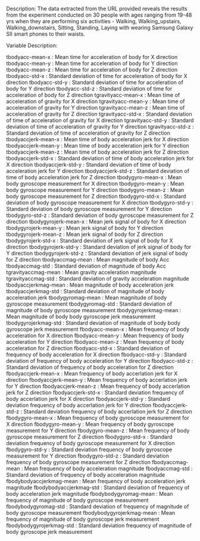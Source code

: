 Description:
The data extracted from the URL provided reveals the results from the experiment conducted on 30 people with ages ranging from 19-48 yrs when they are performing six activities - Walking, Walking_upstairs, Walking_downstairs, Sitting, Standing, Laying with wearing Samsung Galaxy SII smart phones to their waists.

Variable Description:

tbodyacc-mean-x	: Mean time for acceleration of body for X direction
tbodyacc-mean-y	: Mean time for acceleration of body for Y direction
tbodyacc-mean-z	: Mean time for acceleration of body for Z direction
tbodyacc-std-x	: Standard deviation of time for acceleration of body for X direction
tbodyacc-std-y	: Standard deviation of time for acceleration of body for Y direction
tbodyacc-std-z	: Standard deviation of time for acceleration of body for Z direction
tgravityacc-mean-x	: Mean time of acceleration of gravity for X direction
tgravityacc-mean-y	: Mean time of acceleration of gravity for Y direction
tgravityacc-mean-z	: Mean time of acceleration of gravity for Z direction
tgravityacc-std-x	: Standard deviation of time of acceleration of gravity for X direction
tgravityacc-std-y	: Standard deviation of time of acceleration of gravity for Y direction
tgravityacc-std-z	: Standard deviation of time of acceleration of gravity for Z direction
tbodyaccjerk-mean-x	: Mean time of body acceleration jerk for X direction
tbodyaccjerk-mean-y	: Mean time of body acceleration jerk for Y direction
tbodyaccjerk-mean-z	: Mean time of body acceleration jerk for Z direction
tbodyaccjerk-std-x	: Standard deviation of time of body acceleration jerk for X direction
tbodyaccjerk-std-y	: Standard deviation of time of body acceleration jerk for Y direction
tbodyaccjerk-std-z	: Standard deviation of time of body acceleration jerk for Z direction
tbodygyro-mean-x	: Mean body gyroscope measurement for X direction
tbodygyro-mean-y	: Mean body gyroscope measurement for Y direction
tbodygyro-mean-z	: Mean body gyroscope measurement for Z direction
tbodygyro-std-x	: Standard deviation of body gyroscope measurement for X direction
tbodygyro-std-y	: Standard deviation of body gyroscope measurement for Y direction
tbodygyro-std-z	: Standard deviation of body gyroscope measurement for Z direction
tbodygyrojerk-mean-x	: Mean jerk signal of body for X direction
tbodygyrojerk-mean-y	: Mean jerk signal of body for Y direction
tbodygyrojerk-mean-z	: Mean jerk signal of body for Z direction
tbodygyrojerk-std-x	: Standard deviation of jerk signal of body for X direction
tbodygyrojerk-std-y	: Standard deviation of jerk signal of body for Y direction
tbodygyrojerk-std-z	: Standard deviation of jerk signal of body for Z direction
tbodyaccmag-mean	: Mean magnitude of body Acc
tbodyaccmag-std	: Standard deviation of magnitude of body Acc
tgravityaccmag-mean	: Mean gravity acceleration magnitude
tgravityaccmag-std	: Standard deviation of gravity acceleration magnitude
tbodyaccjerkmag-mean	: Mean magnitude of body acceleration jerk
tbodyaccjerkmag-std	: Standard deviation of magnitude of body acceleration jerk
tbodygyromag-mean	: Mean magnitude of body gyroscope measurement
tbodygyromag-std	: Standard deviation of magnitude of body gyroscope measurement
tbodygyrojerkmag-mean	: Mean magnitude of body body gyroscope jerk measurement
tbodygyrojerkmag-std	: Standard deviation of magnitude of body body gyroscope jerk measurement
fbodyacc-mean-x	: Mean frequency of body acceleration for X direction
fbodyacc-mean-y	: Mean frequency of body acceleration for Y direction
fbodyacc-mean-z	: Mean frequency of body acceleration for Z direction
fbodyacc-std-x	: Standard deviation of frequency of body acceleration for X direction
fbodyacc-std-y	: Standard deviation of frequency of body acceleration for Y direction
fbodyacc-std-z	: Standard deviation of frequency of body acceleration for Z direction
fbodyaccjerk-mean-x	: Mean frequency of body accerlation jerk for X direction
fbodyaccjerk-mean-y	: Mean frequency of body accerlation jerk for Y direction
fbodyaccjerk-mean-z	: Mean frequency of body accerlation jerk for Z direction
fbodyaccjerk-std-x	: Standard deviation frequency of body accerlation jerk for X direction
fbodyaccjerk-std-y	: Standard deviation frequency of body accerlation jerk for Y direction
fbodyaccjerk-std-z	: Standard deviation frequency of body accerlation jerk for Z direction
fbodygyro-mean-x	: Mean frequency of body gyroscope measurement for X direction
fbodygyro-mean-y	: Mean frequency of body gyroscope measurement for Y direction
fbodygyro-mean-z	: Mean frequency of body gyroscope measurement for Z direction
fbodygyro-std-x	: Standard deviation frequency of body gyroscope measurement for X direction
fbodygyro-std-y	: Standard deviation frequency of body gyroscope measurement for Y direction
fbodygyro-std-z	: Standard deviation frequency of body gyroscope measurement for Z direction
fbodyaccmag-mean	: Mean frequency of body acceleration magnitude
fbodyaccmag-std	: Standard deviation of frequency of body acceleration magnitude
fbodybodyaccjerkmag-mean	: Mean frequency of body acceleration jerk magnitude
fbodybodyaccjerkmag-std	: Standard deviation of frequency of body acceleration jerk magnitude
fbodybodygyromag-mean	: Mean frequency of magnitude of body gyroscope measurement
fbodybodygyromag-std	: Standard deviation of frequency of magnitude of body gyroscope measurement
fbodybodygyrojerkmag-mean	: Mean frequency of magnitude of body gyroscope jerk measurement
fbodybodygyrojerkmag-std	: Standard deviation frequency of magnitude of body gyroscope jerk measurement
